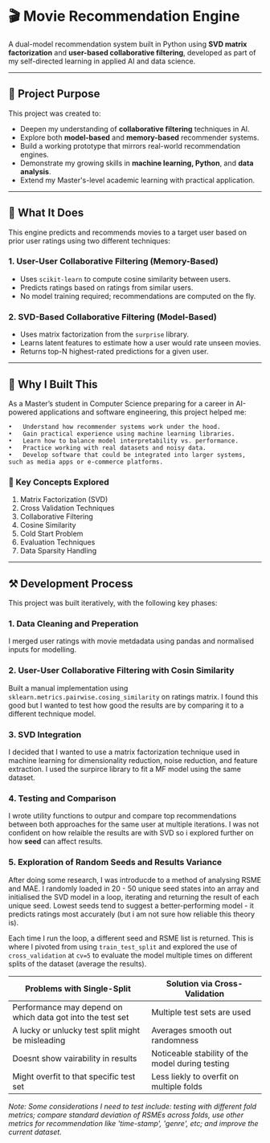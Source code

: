 # 🎬 Movie Recommendation Engine

A dual-model recommendation system built in Python using **SVD matrix factorization** and **user-based collaborative filtering**, developed as part of my self-directed learning in applied AI and data science.

---

## 🧠 Project Purpose

This project was created to:
- Deepen my understanding of **collaborative filtering** techniques in AI.
- Explore both **model-based** and **memory-based** recommender systems.
- Build a working prototype that mirrors real-world recommendation engines.
- Demonstrate my growing skills in **machine learning, Python**, and **data analysis**.
- Extend my Master's-level academic learning with practical application.

---

## 🚀 What It Does

This engine predicts and recommends movies to a target user based on prior user ratings using two different techniques:

### 1. **User-User Collaborative Filtering (Memory-Based)**
- Uses `scikit-learn` to compute cosine similarity between users.
- Predicts ratings based on ratings from similar users.
- No model training required; recommendations are computed on the fly.

### 2. **SVD-Based Collaborative Filtering (Model-Based)**
- Uses matrix factorization from the `surprise` library.
- Learns latent features to estimate how a user would rate unseen movies.
- Returns top-N highest-rated predictions for a given user.

---

## 🎯 Why I Built This

As a Master’s student in Computer Science preparing for a career in AI-powered applications and software engineering, this project helped me:

	•	Understand how recommender systems work under the hood.
	•	Gain practical experience using machine learning libraries.
	•	Learn how to balance model interpretability vs. performance.
	•	Practice working with real datasets and noisy data.
	•	Develop software that could be integrated into larger systems, such as media apps or e-commerce platforms.

 ### 🧠 Key Concepts Explored

1. Matrix Factorization (SVD)
2. Cross Validation Techniques
3. Collaborative Filtering
4. Cosine Similarity
5. Cold Start Problem
6. Evaluation Techniques
7. Data Sparsity Handling

---

## ⚒️ Development Process

This project was built iteratively, with the following key phases:
### 1. Data Cleaning and Preperation
I merged user ratings with movie metdadata using pandas and normalised inputs for modelling. 

### 2. User-User Collaborative Filtering with Cosin Similarity
Built a manual implementation using `sklearn.metrics.pairwise.cosing_similarity` on ratings matrix. I found this good but I wanted to test how good the results are by comparing it to a different technique model.

### 3. SVD Integration
I decided that I wanted to use a matrix factorization technique used in machine learning for dimensionality reduction, noise reduction, and feature extraction. I used the surpirce library to fit a MF model using the same dataset.

### 4. Testing and Comparison
I wrote utility functions to outpur and compare top recommendations between both approaches for the same user at multiple iterations. I was not confident on how relaible the results are with SVD so i explored further on how **seed** can affect results.

### 5. Exploration of Random Seeds and Results Variance
After doing some research, I was introducde to a method of analysing RSME and MAE. I randomly loaded in 20 - 50 unique seed states into an array and initialised the SVD model in a loop, iterating and returning the result of each unique seed.
Lowest seeds tend to suggest a better-performing model - it predicts ratings most accurately (but i am not sure how reliable this theory is). 

Each time I run the loop, a different seed and RSME list is returned. This is where I pivoted from using `train_test_split` and explored the use of `cross_validation` at `cv=5` to evaluate the model multiple times on different splits of the dataset (average the results). 

| Problems with Single-Split | Solution via Cross-Validation |
|-----------------|-------------|
| Performance may depend on which data got into the test set | Multiple test sets are used |
| A lucky or unlucky test split might be misleading | Averages smooth out randomness |
| Doesnt show vairability in results | Noticeable stability of the model during testing |
| Might overfit to that specific test set | Less liekly to overfit on multiple folds |

*Note: Some considerations I need to test include: testing with different fold metrics; compare standard deviation of RSMEs across folds, use other metrics for recommendation like 'time-stamp', 'genre', etc; and improve the current dataset.*

 
